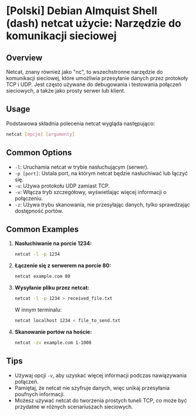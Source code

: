 # [Polski] Debian Almquist Shell (dash) netcat użycie: Narzędzie do komunikacji sieciowej

## Overview
Netcat, znany również jako "nc", to wszechstronne narzędzie do komunikacji sieciowej, które umożliwia przesyłanie danych przez protokoły TCP i UDP. Jest często używane do debugowania i testowania połączeń sieciowych, a także jako prosty serwer lub klient.

## Usage
Podstawowa składnia polecenia netcat wygląda następująco:

```bash
netcat [opcje] [argumenty]
```

## Common Options
- `-l`: Uruchamia netcat w trybie nasłuchującym (serwer).
- `-p [port]`: Ustala port, na którym netcat będzie nasłuchiwać lub łączyć się.
- `-u`: Używa protokołu UDP zamiast TCP.
- `-v`: Włącza tryb szczegółowy, wyświetlając więcej informacji o połączeniu.
- `-z`: Używa trybu skanowania, nie przesyłając danych, tylko sprawdzając dostępność portów.

## Common Examples
1. **Nasłuchiwanie na porcie 1234:**
   ```bash
   netcat -l -p 1234
   ```

2. **Łączenie się z serwerem na porcie 80:**
   ```bash
   netcat example.com 80
   ```

3. **Wysyłanie pliku przez netcat:**
   ```bash
   netcat -l -p 1234 > received_file.txt
   ```
   W innym terminalu:
   ```bash
   netcat localhost 1234 < file_to_send.txt
   ```

4. **Skanowanie portów na hoście:**
   ```bash
   netcat -zv example.com 1-1000
   ```

## Tips
- Używaj opcji `-v`, aby uzyskać więcej informacji podczas nawiązywania połączeń.
- Pamiętaj, że netcat nie szyfruje danych, więc unikaj przesyłania poufnych informacji.
- Możesz używać netcat do tworzenia prostych tuneli TCP, co może być przydatne w różnych scenariuszach sieciowych.